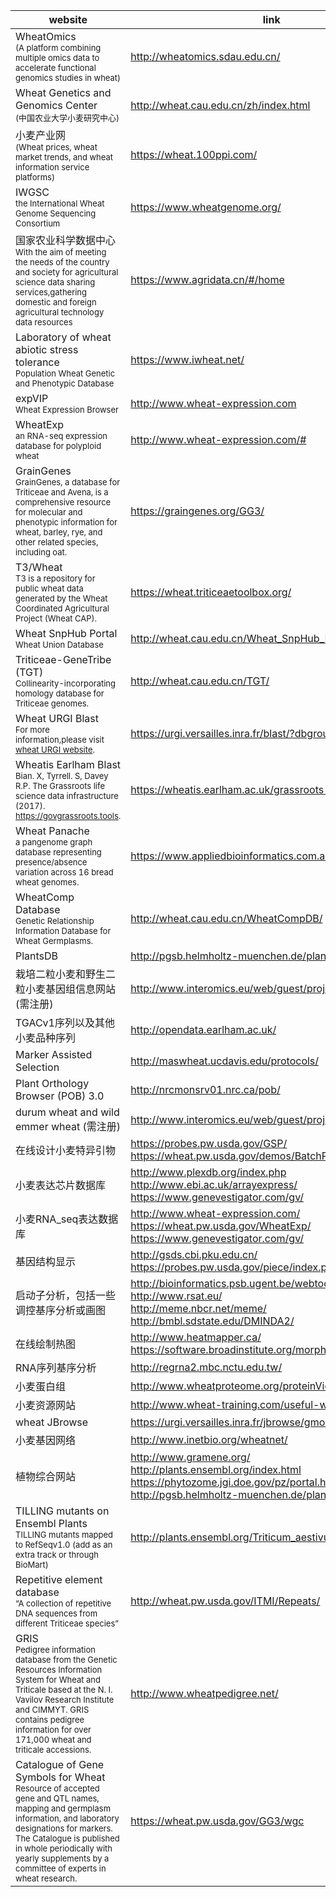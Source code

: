 |website|link|
--------|----
|WheatOmics<br><font size=2>(A platform combining multiple omics data to accelerate functional genomics studies in wheat)     |http://wheatomics.sdau.edu.cn/|
|Wheat Genetics and Genomics Center<br><font size=2>(中国农业大学小麦研究中心)|http://wheat.cau.edu.cn/zh/index.html |
|小麦产业网<br><font size=2>(Wheat prices, wheat market trends, and wheat information service platforms)|https://wheat.100ppi.com/|
IWGSC<br><font size=2>the International Wheat Genome Sequencing Consortium|https://www.wheatgenome.org/  
|国家农业科学数据中心<br><font size=2>With the aim of meeting the needs of the country and society for agricultural science data sharing services,gathering domestic and foreign agricultural technology data resources|https://www.agridata.cn/#/home 
|Laboratory of wheat abiotic stress tolerance<br><font size=2>Population Wheat Genetic and Phenotypic Database|https://www.iwheat.net/
expVIP<br><font size=2>Wheat Expression Browser|http://www.wheat-expression.com 
|WheatExp<br><font size=2>an RNA-seq expression database for polyploid wheat|http://www.wheat-expression.com/#
GrainGenes<br><font size=2>GrainGenes, a database for Triticeae and Avena, is a comprehensive resource for molecular and phenotypic information for wheat, barley, rye, and other related species, including oat.|https://graingenes.org/GG3/
|T3/Wheat<br><font size=2>T3 is a repository for public wheat data generated by the Wheat Coordinated Agricultural Project (Wheat CAP).|https://wheat.triticeaetoolbox.org/
|Wheat SnpHub Portal<br><font size=2>Wheat Union Database|http://wheat.cau.edu.cn/Wheat_SnpHub_Portal/ 
Triticeae-GeneTribe (TGT)<br><font size=2>Collinearity-incorporating homology database for Triticeae genomes.|http://wheat.cau.edu.cn/TGT/
| Wheat URGI Blast<br><font size=2>For more information,please visit [wheat URGI website](https://wheat-urgi.versailles.inra.fr/Seq-Repository).|https://urgi.versailles.inra.fr/blast/?dbgroup=Wheat_all
|Wheatis Earlham Blast<br><font size=2>Bian. X, Tyrrell. S, Davey R.P. The Grassroots life science data infrastructure (2017). https://govgrassroots.tools.|https://wheatis.earlham.ac.uk/grassroots-portal/blast 
|Wheat Panache<br><font size=2>a pangenome graph database representing presence/absence variation across 16 bread wheat genomes.|https://www.appliedbioinformatics.com.au/wheat_panache/
|WheatComp Database<br><font size=2>Genetic Relationship Information Database for Wheat Germplasms.|http://wheat.cau.edu.cn/WheatCompDB/|
|PlantsDB|http://pgsb.helmholtz-muenchen.de/plant/|
|栽培二粒小麦和野生二粒小麦基因组信息网站(需注册)|http://www.interomics.eu/web/guest/projects|
|TGACv1序列以及其他小麦品种序列|http://opendata.earlham.ac.uk/|
|Marker Assisted Selection|http://maswheat.ucdavis.edu/protocols/|
|Plant Orthology Browser (POB) 3.0 |http://nrcmonsrv01.nrc.ca/pob/|
| durum wheat and wild emmer wheat (需注册)| http://www.interomics.eu/web/guest/projects|
|在线设计小麦特异引物|https://probes.pw.usda.gov/GSP/ <br>https://wheat.pw.usda.gov/demos/BatchPrimer3/|
|小麦表达芯片数据库|http://www.plexdb.org/index.php<br>http://www.ebi.ac.uk/arrayexpress/<br><https://www.genevestigator.com/gv/>|
|小麦RNA_seq表达数据库|http://www.wheat-expression.com/ <br>https://wheat.pw.usda.gov/WheatExp/ <br>https://www.genevestigator.com/gv/|
|基因结构显示|http://gsds.cbi.pku.edu.cn/<br>https://probes.pw.usda.gov/piece/index.php|
|启动子分析，包括一些调控基序分析或画图|http://bioinformatics.psb.ugent.be/webtools/plantcare/html<br>http://www.rsat.eu/<br>http://meme.nbcr.net/meme/<br>http://bmbl.sdstate.edu/DMINDA2/
|在线绘制热图|http://www.heatmapper.ca/<br>https://software.broadinstitute.org/morpheus/|
|RNA序列基序分析|http://regrna2.mbc.nctu.edu.tw/|
|小麦蛋白组|http://www.wheatproteome.org/proteinView|
|小麦资源网站|http://www.wheat-training.com/useful-wheat-links/|
|wheat JBrowse|https://urgi.versailles.inra.fr/jbrowse/gmod_jbrowse/|
|小麦基因网络|http://www.inetbio.org/wheatnet/|
|植物综合网站|http://www.gramene.org/ <br> http://plants.ensembl.org/index.html <br>https://phytozome.jgi.doe.gov/pz/portal.html <br> http://pgsb.helmholtz-muenchen.de/plant/|
|TILLING mutants on Ensembl Plants <br><font size=2>TILLING mutants mapped to RefSeqv1.0 (add as an extra track or through BioMart)|http://plants.ensembl.org/Triticum_aestivum/Info/Index|
|Repetitive element database <br><font size=2>“A collection of repetitive DNA sequences from different Triticeae species”|http://wheat.pw.usda.gov/ITMI/Repeats/|
|GRIS<br><font size=2>Pedigree information database from the Genetic Resources Information System for Wheat and Triticale based at the N. I. Vavilov Research Institute and CIMMYT. GRIS contains pedigree information for over 171,000 wheat and triticale accessions.|http://www.wheatpedigree.net/|
|Catalogue of Gene Symbols for Wheat<br><font size=2>Resource of accepted gene and QTL names, mapping and germplasm information, and laboratory designations for markers. The Catalogue is published in whole periodically with yearly supplements by a committee of experts in wheat research.|https://wheat.pw.usda.gov/GG3/wgc|